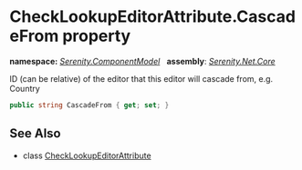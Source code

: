 # CheckLookupEditorAttribute.CascadeFrom property
**namespace:** *[Serenity.ComponentModel](../../README.md#serenity.componentmodel-namespace)*   **assembly**: *[Serenity.Net.Core](../../README.md)*

ID (can be relative) of the editor that this editor will cascade from, e.g. Country

```csharp
public string CascadeFrom { get; set; }
```

## See Also

* class [CheckLookupEditorAttribute](../CheckLookupEditorAttribute.md)